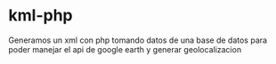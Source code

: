 kml-php
=======

Generamos un xml con php tomando datos de una base de datos para poder manejar el api de google earth y generar geolocalizacion 
